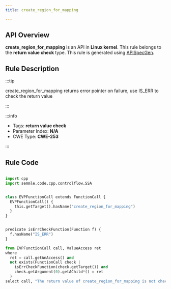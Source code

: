 ```yaml
---
title: create_region_for_mapping

---
```



## API Overview
**create_region_for_mapping** is an API in **Linux kernel**. This rule belongs to the **return value check** type. This rule is generated using [APISpecGen](../../tools/APISpecGen).
## Rule Description

:::tip

create_region_for_mapping returns error pointer on failure, use IS_ERR to check the return value

:::

:::info

- Tags: **return value check**
- Parameter Index: **N/A**
- CWE Type: **CWE-253**

:::

## Rule Code
```python

import cpp
import semmle.code.cpp.controlflow.SSA


class EVPFunctionCall extends FunctionCall {
  EVPFunctionCall() {
    this.getTarget().hasName("create_region_for_mapping")
  }
}


predicate isErrCheckFunction(Function f) {
  f.hasName("IS_ERR") 
}

from EVPFunctionCall call, ValueAccess ret
where
  ret = call.getAnAccess() and
  not exists(FunctionCall check |
    isErrCheckFunction(check.getTarget()) and
    check.getArgument(0).getAChild*() = ret
  )
select call, "The return value of create_region_for_mapping is not checked with IS_ERR."
    
```